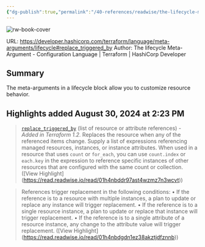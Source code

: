 ```yaml
---
{"dg-publish":true,"permalink":"/40-references/readwise/the-lifecycle-meta-argument/","tags":["rw/articles"]}
---
```


![rw-book-cover](https://developer.hashicorp.com/og-image/terraform.jpg)
  
URL: https://developer.hashicorp.com/terraform/language/meta-arguments/lifecycle#replace_triggered_by
Author: The lifecycle Meta-Argument - Configuration Language | Terraform | HashiCorp Developer

## Summary

The meta-arguments in a lifecycle block allow you to customize resource behavior.

## Highlights added August 30, 2024 at 2:23 PM
>[`replace_triggered_by`](https://developer.hashicorp.com/terraform/language/meta-arguments/lifecycle#replace_triggered_by) (list of resource or attribute references) - *Added in Terraform 1.2.* Replaces the resource when any of the referenced items change. Supply a list of expressions referencing managed resources, instances, or instance attributes. When used in a resource that uses `count` or `for_each`, you can use `count.index` or `each.key` in the expression to reference specific instances of other resources that are configured with the same count or collection. ([View Highlight] (https://read.readwise.io/read/01h4nbddr97ast4wzmz7n3wcvt))


>References trigger replacement in the following conditions:
>• If the reference is to a resource with multiple instances, a plan to update or replace any instance will trigger replacement.
>• If the reference is to a single resource instance, a plan to update or replace that instance will trigger replacement.
>• If the reference is to a single attribute of a resource instance, any change to the attribute value will trigger replacement. ([View Highlight] (https://read.readwise.io/read/01h4nbdgdn1ez38akztjdfznnb))


